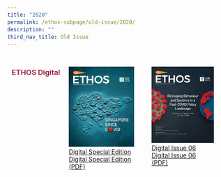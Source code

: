 ```yaml
---
title: "2020"
permalink: /ethos-subpage/old-issue/2020/
description: ""
third_nav_title: Old Issue
---
```

<style>

.grid-container h3
{
	color: #9f2943;
}
	
.grid-container {
  display: grid;
  grid-template-columns: auto auto auto;

  padding: 10px;
}

.grid-item 
{
  padding: 20px;

}
</style>



<div class="grid-container">
<h3> ETHOS Digital </h3>
<div class="grid-item">
	<img src="/images/Ethos_Images/Ethos_Digital_Special_Edition/Cover_Ethos_SED_WEB.jpg"><br>
	<a href="#">Digital Special Edition</a><br>
	<a href="#">Digital Special Edition (PDF)</a>
</div>
	
<div class="grid-item">
<img src="/images/Ethos_Images/Ethos_Digital_Issue_06/Ethos_Digital_Jun2020_Coverv2-1.jpg"><br>
	<a href="#">Digital Issue 06</a><br>
	<a href="#">Digital Issue 06 (PDF)</a>
</div>
</div>